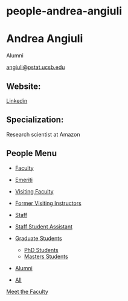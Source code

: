 # people-andrea-angiuli

# Andrea Angiuli

Alumni

[angiuli@pstat.ucsb.edu](mailto:angiuli@pstat.ucsb.edu)

## Website:

[Linkedin](https://www.linkedin.com/in/andrea-angiuli/)

## Specialization:

Research scientist at Amazon

## People Menu

- [Faculty](/people/academic "Faculty")
- [Emeriti](/people/emeriti "Emeriti")
- [Visiting Faculty](/people/visiting "Visiting Faculty")
- [Former Visiting Instructors](/people/lecturer "Former Visiting Instructors")
- [Staff](/people/staff)
- [Staff Student Assistant](/people/researcher "Staff Student Assistant")
- [Graduate Students](/people/student "Graduate Students")
  
  - [PhD Students](/people/student/phd "PhD Students")
  - [Masters Students](/people/student/masters "Masters Students")
- [Alumni](/people/alumni)
- [All](/people/all)

[Meet the Faculty](/people/meet-the-faculty)